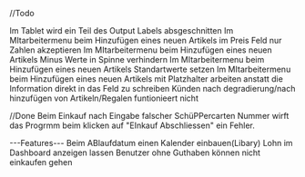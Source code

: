 //Todo

Im Tablet wird ein Teil des Output Labels absgeschnitten
Im MItarbeitermenu beim Hinzufügen eines neuen Artikels im Preis Feld nur Zahlen akzeptieren
Im MItarbeitermenu beim Hinzufügen eines neuen Artikels Minus Werte in Spinne verhindern
Im MItarbeitermenu beim Hinzufügen eines neuen Artikels Standartwerte setzen
Im MItarbeitermenu beim Hinzufügen eines neuen Artikels mit Platzhalter arbeiten anstatt die Information direkt in das Feld zu schreiben
Künden nach degradierung/nach hinzufügen von Artikeln/Regalen funtionieert nicht

//Done
Beim Einkauf nach Eingabe falscher SchüPPercarten Nummer wirft das Progrmm beim klicken auf "EInkauf Abschliessen" ein Fehler.




---Features---
Beim ABlaufdatum einen Kalender einbauen(Libary)
Lohn im Dashboard anzeigen lassen
Benutzer ohne Guthaben können nicht einkaufen gehen